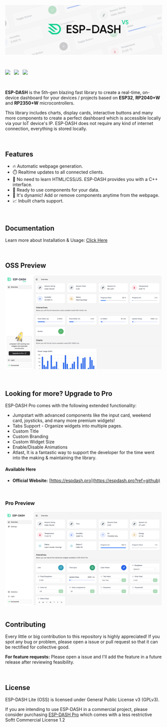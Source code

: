 <p>
  <picture>
    <source srcset="https://raw.githubusercontent.com/ayushsharma82/ESP-DASH/master/.github/docs/splash-dark.png" media="(prefers-color-scheme: dark)">
    <source srcset="https://raw.githubusercontent.com/ayushsharma82/ESP-DASH/master/.github/docs/splash-light.png" media="(prefers-color-scheme: light)">
    <img src="https://raw.githubusercontent.com/ayushsharma82/ESP-DASH/master/.github/docs/splash-light.png" alt="OSS Preview" />
  </picture>
</p>
<br/>

<p>
<img src="https://img.shields.io/github/last-commit/ayushsharma82/ESP-DASH/master?style=for-the-badge" />
&nbsp;
<img src="https://img.shields.io/github/actions/workflow/status/ayushsharma82/ESP-DASH/ci.yml?branch=master&style=for-the-badge" />
&nbsp;
<img src="https://img.shields.io/github/license/ayushsharma82/ESP-DASH.svg?style=for-the-badge" />
</p>

<br/>

**ESP-DASH** is the 5th-gen blazing fast library to create a real-time, on-device dashboard for your devices / projects based on **ESP32**, **RP2040+W** and **RP2350+W** microcontrollers.

This library includes charts, display cards, interactive buttons and many more components to create a perfect dashboard which is accessible locally via your IoT device's IP. ESP-DASH does not require any kind of internet connection, everything is stored locally.</p>

<br/>

## Features

- 🔥 Automatic webpage generation.
- ⏱️ Realtime updates to all connected clients.
- 🎷 No need to learn HTML/CSS/JS. ESP-DASH provides you with a C++ interface.
- 🛫 Ready to use components for your data.
- 🏀 It's dynamic! Add or remove components anytime from the webpage.
- 📈 Inbuilt charts support.

<br/>

## Documentation

Learn more about Installation & Usage: <a href="https://docs.espdash.pro">Click Here</a>

<br/>

## OSS Preview

<picture>
  <source srcset="https://raw.githubusercontent.com/ayushsharma82/ESP-DASH/master/.github/docs/preview-dark.png" media="(prefers-color-scheme: dark)">
  <source srcset="https://raw.githubusercontent.com/ayushsharma82/ESP-DASH/master/.github/docs/preview-light.png" media="(prefers-color-scheme: light)">
  <img src="https://raw.githubusercontent.com/ayushsharma82/ESP-DASH/master/.github/docs/preview-light.png" alt="OSS Preview" />
</picture>

<br/>
<br/>
<br/>

## Looking for more? Upgrade to Pro

ESP-DASH Pro comes with the following extended functionality:

- Jumpstart with advanced components like the input card, weekend card, joysticks, and many more premium widgets!
- Tabs Support - Organize widgets into multiple pages.
- Custom Title
- Custom Branding
- Custom Widget Size
- Enable/Disable Animations
- Atlast, It is a fantastic way to support the developer for the time went into the making & maintaining the library.

#### Available Here

- **Official Website:** [https://espdash.pro](https://espdash.pro?ref=github)

<br/>

### Pro Preview

<a href="https://espdash.pro?ref=githubpreview" target="_blank">
  <picture>
    <source srcset="https://raw.githubusercontent.com/ayushsharma82/ESP-DASH/master/.github/docs/pro-preview-dark.png" media="(prefers-color-scheme: dark)">
    <source srcset="https://raw.githubusercontent.com/ayushsharma82/ESP-DASH/master/.github/docs/pro-preview-light.png" media="(prefers-color-scheme: light)">
    <img src="https://raw.githubusercontent.com/ayushsharma82/ESP-DASH/master/.github/docs/pro-preview-light.png" alt="OSS Preview" />
  </picture>
</a>

<br>
<br>

## Contributing

Every little or big contribution to this repository is highly appreciated! If you spot any bug or problem, please open a issue or pull request so that it can be rectified for collective good.

**For feature requests:** Please open a issue and I'll add the feature in a future release after reviewing feasibility.

<br/>

## License

ESP-DASH Lite (OSS) is licensed under General Public License v3 (GPLv3).

If you are intending to use ESP-DASH in a commercial project, please consider purchasing [ESP-DASH Pro](https://espdash.pro) which comes with a less restrictive Softt Commercial License 1.2
